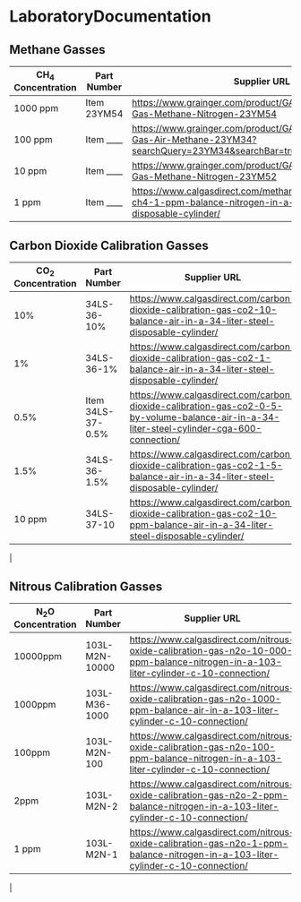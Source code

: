# LaboratoryDocumentation

## Methane Gasses
| CH<sub>4</sub> Concentration| Part Number | Supplier URL |
| ----------- | ----------- |----------- |
| 1000 ppm | Item 23YM54| https://www.grainger.com/product/GASCO-Calibration-Gas-Methane-Nitrogen-23YM54|
| 100 ppm | Item ____ | https://www.grainger.com/product/GASCO-Calibration-Gas-Air-Methane-23YM34?searchQuery=23YM34&searchBar=true&tier=Not+Applicable|
| 10 ppm | Item ____ | https://www.grainger.com/product/GASCO-Calibration-Gas-Methane-Nitrogen-23YM52|
| 1 ppm | Item ____ | https://www.calgasdirect.com/methane-calibration-gas-ch4-1-ppm-balance-nitrogen-in-a-34-liter-steel-disposable-cylinder/|

## Carbon Dioxide Calibration Gasses
| CO<sub>2</sub> Concentration| Part Number | Supplier URL |
| ----------- | ----------- |----------- |
| 10%|  34LS-36-10%  | https://www.calgasdirect.com/carbon-dioxide-calibration-gas-co2-10-balance-air-in-a-34-liter-steel-disposable-cylinder/|
| 1% |  34LS-36-1%  | https://www.calgasdirect.com/carbon-dioxide-calibration-gas-co2-1-balance-air-in-a-34-liter-steel-disposable-cylinder/|
| 0.5% | Item 34LS-37-0.5%| https://www.calgasdirect.com/carbon-dioxide-calibration-gas-co2-0-5-by-volume-balance-air-in-a-34-liter-steel-cylinder-cga-600-connection/|
| 1.5% | 34LS-36-1.5% | https://www.calgasdirect.com/carbon-dioxide-calibration-gas-co2-1-5-balance-air-in-a-34-liter-steel-disposable-cylinder/|
| 10 ppm | 34LS-37-10 | https://www.calgasdirect.com/carbon-dioxide-calibration-gas-co2-10-ppm-balance-air-in-a-34-liter-steel-disposable-cylinder/|
|

## Nitrous Calibration Gasses
| N<sub>2</sub>O Concentration| Part Number | Supplier URL |
| ----------- | ----------- |----------- |
| 10000ppm |  103L-M2N-10000  | https://www.calgasdirect.com/nitrous-oxide-calibration-gas-n2o-10-000-ppm-balance-nitrogen-in-a-103-liter-cylinder-c-10-connection/ |
| 1000ppm | 103L-M36-1000| https://www.calgasdirect.com/nitrous-oxide-calibration-gas-n2o-1000-ppm-balance-air-in-a-103-liter-cylinder-c-10-connection/|
| 100ppm | 103L-M2N-100 | https://www.calgasdirect.com/nitrous-oxide-calibration-gas-n2o-100-ppm-balance-nitrogen-in-a-103-liter-cylinder-c-10-connection/|
| 2ppm | 103L-M2N-2 | https://www.calgasdirect.com/nitrous-oxide-calibration-gas-n2o-2-ppm-balance-nitrogen-in-a-103-liter-cylinder-c-10-connection/|
| 1 ppm | 103L-M2N-1 | https://www.calgasdirect.com/nitrous-oxide-calibration-gas-n2o-1-ppm-balance-nitrogen-in-a-103-liter-cylinder-c-10-connection/|
|
